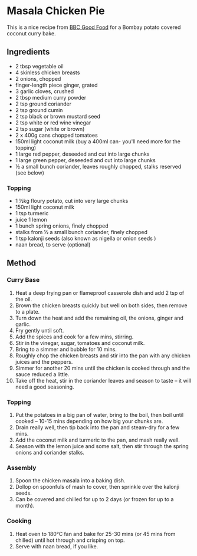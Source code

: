 # Masala Chicken Pie # 

This is a nice recipe from [BBC Good Food](https://www.bbcgoodfood.com/recipes/masala-chicken-pie) for a Bombay potato covered coconut curry bake.

## Ingredients ## 

- 2 tbsp vegetable oil
- 4 skinless chicken breasts
- 2 onions, chopped
- finger-length piece ginger, grated
- 3 garlic cloves, crushed
- 2 tbsp medium curry powder
- 2 tsp ground coriander
- 2 tsp ground cumin
- 2 tsp black or brown mustard seed
- 2 tsp white or red wine vinegar
- 2 tsp sugar (white or brown)
- 2 x 400g cans chopped tomatoes
- 150ml light coconut milk (buy a 400ml can- you'll need more for the topping)
- 1 large red pepper, deseeded and cut into large chunks
- 1 large green pepper, deseeded and cut into large chunks
- ½ a small bunch coriander, leaves roughly chopped, stalks reserved (see below)

### Topping

- 1 ½kg floury potato, cut into very large chunks
- 150ml light coconut milk
- 1 tsp turmeric
- juice 1 lemon
- 1 bunch spring onions, finely chopped
- stalks from ½ a small bunch coriander, finely chopped
- 1 tsp kalonji seeds (also known as nigella or onion seeds )
- naan bread, to serve (optional)

## Method ## 

### Curry Base

1. Heat a deep frying pan or flameproof casserole dish and add 2 tsp of the oil.
1. Brown the chicken breasts quickly but well on both sides, then remove to a plate. 
1. Turn down the heat and add the remaining oil, the onions, ginger and garlic. 
1. Fry gently until soft.
1. Add the spices and cook for a few mins, stirring.
1. Stir in the vinegar, sugar, tomatoes and coconut milk.
1. Bring to a simmer and bubble for 10 mins.
1. Roughly chop the chicken breasts and stir into the pan with any chicken juices and the peppers.
1. Simmer for another 20 mins until the chicken is cooked through and the sauce reduced a little.
1. Take off the heat, stir in the coriander leaves and season to taste – it will need a good seasoning.

### Topping

1. Put the potatoes in a big pan of water, bring to the boil, then boil until cooked – 10-15 mins depending on how big your chunks are.
1. Drain really well, then tip back into the pan and steam-dry for a few mins.
1. Add the coconut milk and turmeric to the pan, and mash really well.
1. Season with the lemon juice and some salt, then stir through the spring onions and coriander stalks.

### Assembly

1. Spoon the chicken masala into a baking dish.
1. Dollop on spoonfuls of mash to cover, then sprinkle over the kalonji seeds.
1. Can be covered and chilled for up to 2 days (or frozen for up to a month).

### Cooking

1. Heat oven to 180°C fan and bake for 25-30 mins (or 45 mins from chilled) until hot through and crisping on top. 
1. Serve with naan bread, if you like.
